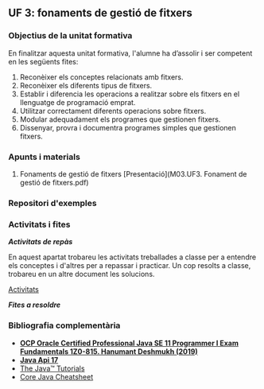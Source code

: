 ## UF 3: fonaments de gestió de fitxers

### Objectius de la unitat formativa

En finalitzar aquesta unitat formativa, l'alumne ha d’assolir i ser competent en les següents fites:

1. Reconèixer els conceptes relacionats amb fitxers.
2. Reconèixer els diferents tipus de fitxers.
3. Establir i diferencia les operacions a realitzar sobre els fitxers en el llenguatge de programació emprat.
4. Utilitzar correctament diferents operacions sobre fitxers.
5. Modular adequadament els programes que gestionen fitxers.
6. Dissenyar, provra i documentra programes simples que gestionen fitxers.


### Apunts i materials

1. Fonaments de gestió de fitxers [Presentació](M03.UF3. Fonament de gestió de fitxers.pdf)

### Repositori d'exemples


### Activitats i fites

**_Activitats de repàs_**

En aquest apartat trobareu les activitats treballades a classe per a entendre els conceptes i d'altres per a repassar i practicar. Un cop resolts a classe, trobareu en un altre document les solucions.

[Activitats](https://docs.google.com/document/d/1biSFkKVczXpqRPXlNJuNxUJ6xxPEfQ7XWCfWj7GKnSY/edit?usp=sharing)

**_Fites a resoldre_**



### Bibliografia complementària
- [**OCP Oracle Certified Professional Java SE 11 Programmer I Exam Fundamentals 1Z0-815. Hanumant Deshmukh (2019)**](https://www.amazon.es/gp/product/1086955811)
- [**Java Api 17**](https://docs.oracle.com/en/java/javase/17/docs/api/)
- [The Java™ Tutorials](https://docs.oracle.com/javase/tutorial/java/nutsandbolts/index.html)
- [Core Java Cheatsheet](https://drive.google.com/file/d/1b6eTYzY9RvU4YWNFDI4NZrh_QKVWEMIe/view?usp=share_link)
